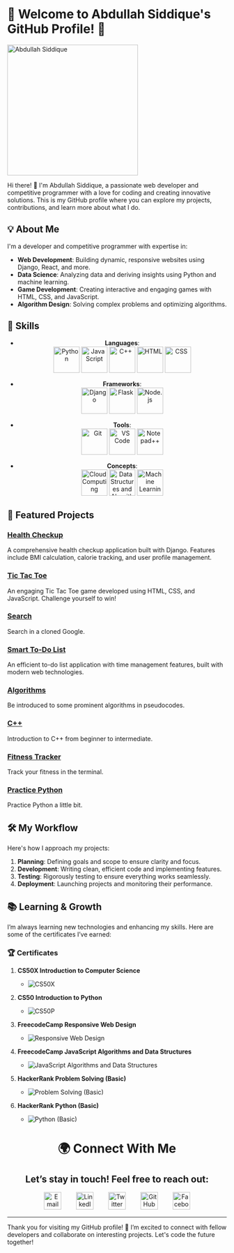 # 🌟 Welcome to Abdullah Siddique's GitHub Profile! 🌟

<img src="https://cdn.leonardo.ai/users/12adf5be-8e70-4be7-82b2-f6a279f24f70/generations/b80fd374-0a32-4b85-bb79-9d9e0d1a0d4a/Leonardo_Phoenix_A_lone_hacker_shrouded_in_mystery_sits_in_a_d_0.jpg" alt="Abdullah Siddique" width="300"/>

Hi there! 👋 I'm Abdullah Siddique, a passionate web developer and competitive programmer with a love for coding and creating innovative solutions. This is my GitHub profile where you can explore my projects, contributions, and learn more about what I do.

## 💡 About Me

I'm a developer and competitive programmer with expertise in:

- **Web Development**: Building dynamic, responsive websites using Django, React, and more.
- **Data Science**: Analyzing data and deriving insights using Python and machine learning.
- **Game Development**: Creating interactive and engaging games with HTML, CSS, and JavaScript.
- **Algorithm Design**: Solving complex problems and optimizing algorithms.

## 🔧 Skills

<div align="center">

- **Languages**:
  <br/>
  <a href="#" title="Python"><img src="https://img.icons8.com/color/60/000000/python.png" alt="Python" style="width: 60px; height: 60px;"/></a>
  <a href="#" title="JavaScript"><img src="https://img.icons8.com/color/60/000000/javascript.png" alt="JavaScript" style="width: 60px; height: 60px;"/></a>
  <a href="#" title="C++"><img src="https://img.icons8.com/color/60/000000/c-plus-plus.png" alt="C++" style="width: 60px; height: 60px;"/></a>
  <a href="#" title="HTML"><img src="https://img.icons8.com/color/60/000000/html-5.png" alt="HTML" style="width: 60px; height: 60px;"/></a>
  <a href="#" title="CSS"><img src="https://img.icons8.com/color/60/000000/css3.png" alt="CSS" style="width: 60px; height: 60px;"/></a>

- **Frameworks**:
  <br/>
  <a href="#" title="Django"><img src="https://img.icons8.com/ios-filled/60/000000/django.png" alt="Django" style="width: 60px; height: 60px;"/></a>
  <a href="#" title="Flask"><img src="https://img.icons8.com/ios-filled/60/000000/flask.png" alt="Flask" style="width: 60px; height: 60px;"/></a>
  <a href="#" title="Node.js"><img src="https://img.icons8.com/color/60/000000/nodejs.png" alt="Node.js" style="width: 60px; height: 60px;"/></a>

- **Tools**:
  <br/>
  <a href="#" title="Git"><img src="https://img.icons8.com/ios-filled/60/000000/git.png" alt="Git" style="width: 60px; height: 60px;"/></a>
  <a href="#" title="VS Code"><img src="https://encrypted-tbn0.gstatic.com/images?q=tbn:ANd9GcTnoirCtiJhhN8Tvo0FJRRd4CInsOXkRX9EbA&s" alt="VS Code" style="width: 60px; height: 60px;"/></a>
  <a href="#" title="Notepad++"><img src="https://img.icons8.com/ios-filled/60/000000/notepad.png" alt="Notepad++" style="width: 60px; height: 60px;"/></a>

- **Concepts**:
  <br/>
  <a href="#" title="Cloud Computing"><img src="https://img.icons8.com/ios-filled/60/000000/cloud.png" alt="Cloud Computing" style="width: 60px; height: 60px;"/></a>
  <a href="#" title="Data Structures and Algorithms"><img src="https://img.icons8.com/ios-filled/60/000000/data-configuration.png" alt="Data Structures and Algorithms" style="width: 60px; height: 60px;"/></a>
  <a href="#" title="Machine Learning"><img src="https://img.icons8.com/ios-filled/60/000000/artificial-intelligence.png" alt="Machine Learning" style="width: 60px; height: 60px;"/></a>

</div>



## 🚀 Featured Projects

### [**Health Checkup**](https://abdullah-siddique.github.io/Alt/)
A comprehensive health checkup application built with Django. Features include BMI calculation, calorie tracking, and user profile management.

### [**Tic Tac Toe**](https://abdullah-siddique.github.io/tictactoe/)
An engaging Tic Tac Toe game developed using HTML, CSS, and JavaScript. Challenge yourself to win!

### [**Search**](https://abdullah-siddique.github.io/Search/)
Search in a cloned Google.

### [**Smart To-Do List**](https://abdullah-siddique.github.io/todo/)
An efficient to-do list application with time management features, built with modern web technologies.

### [**Algorithms**](https://github.com/Abdullah-Siddique/Pseudocodes)
Be introduced to some prominent algorithms in pseudocodes.

### [**C++**](https://github.com/Abdullah-Siddique/C_Plus_Plus)
Introduction to C++ from beginner to intermediate.

### [**Fitness Tracker**](https://github.com/Abdullah-Siddique/FitnessTracker)
Track your fitness in the terminal.

### [**Practice Python**](https://github.com/Abdullah-Siddique/Python)
Practice Python a little bit.

## 🛠️ My Workflow

Here's how I approach my projects:

1. **Planning**: Defining goals and scope to ensure clarity and focus.
2. **Development**: Writing clean, efficient code and implementing features.
3. **Testing**: Rigorously testing to ensure everything works seamlessly.
4. **Deployment**: Launching projects and monitoring their performance.

## 📚 Learning & Growth

I’m always learning new technologies and enhancing my skills. Here are some of the certificates I’ve earned:

### 🏆 Certificates

1. **CS50X Introduction to Computer Science**
   - ![CS50X](https://i.ibb.co/9c0Pp8z/CS50x.jpg)
   

2. **CS50 Introduction to Python**
   - ![CS50P](https://i.ibb.co/BfMV76q/CS50P.png)
   

3. **FreecodeCamp Responsive Web Design**
   - ![Responsive Web Design](https://i.ibb.co/q9rvCbV/Responsive-Web-Design.png)
   

4. **FreecodeCamp JavaScript Algorithms and Data Structures**
   - ![JavaScript Algorithms and Data Structures](https://i.ibb.co/HN75bZC/Javascript-Algorithm.png)
   

5. **HackerRank Problem Solving (Basic)**
   - ![Problem Solving (Basic)](https://i.ibb.co/X8drdgq/456256585-378742858435185-5037122444859474653-n.png)
   

6. **HackerRank Python (Basic)**
   - ![Python (Basic)](https://i.ibb.co/M1x7nYm/457645826-523531896717399-2730785214774458873-n.png)
   
<div align="center">
<h1> 🌍 Connect With Me</h1>

<h2>Let’s stay in touch! Feel free to reach out:</h2>


  <a href="mailto:siddiqueabdullah581@gmail.com" title="Email"><img src="https://cdn.pixabay.com/photo/2016/06/13/17/30/mail-1454731_640.png" alt="Email" style="width: 40px; height: 40px; margin: 0 15px;"/></a>
  <a href="https://www.linkedin.com/in/abdullah-siddique-633bbb249/" title="LinkedIn"><img src="https://img.icons8.com/ios-filled/50/000000/linkedin.png" alt="LinkedIn" style="width: 40px; height: 40px; margin: 0 15px;"/></a>
  <a href="https://x.com/s2009_abdullah" title="Twitter"><img src="https://img.icons8.com/ios-filled/50/000000/twitter.png" alt="Twitter" style="width: 40px; height: 40px; margin: 0 15px;"/></a>
  <a href="https://github.com/Abdullah-Siddique" title="GitHub"><img src="https://img.icons8.com/ios-filled/50/000000/github.png" alt="GitHub" style="width: 40px; height: 40px; margin: 0 15px;"/></a>
  <a href="https://www.facebook.com/AbdullahRezaSiddique" title="Facebook"><img src="https://cdn.jim-nielsen.com/ios/512/facebook-2019-05-21.png?rf=1024" alt="Facebook" style="width: 40px; height: 40px; margin: 0 15px;"/></a>
</div>


---

Thank you for visiting my GitHub profile! 🚀 I’m excited to connect with fellow developers and collaborate on interesting projects. Let's code the future together!
